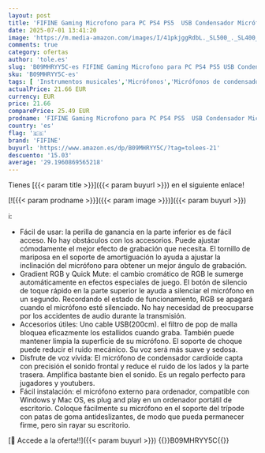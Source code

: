 ```yaml
---
layout: post
title: 'FIFINE Gaming Microfono para PC PS4 PS5  USB Condensador Micrófono de Cardioide para Ordenador Podcast Streaming Studio  con RGB  Botón de Silencio  Trípode  Filtro Anti-Pop  Soporte de Choque'
date: 2025-07-01 13:41:20
image: 'https://m.media-amazon.com/images/I/41pkjggRdbL._SL500_._SL400_.jpg'
comments: true
category: ofertas
author: 'tole.es'
slug: 'B09MHRYY5C-es FIFINE Gaming Microfono para PC PS4 PS5 USB Condensador...'
sku: 'B09MHRYY5C-es'
tags: [ 'Instrumentos musicales','Micrófonos','Micrófonos de condensador','fifine','ps4','ps5','🇪🇸', ]
actualPrice: 21.66 EUR
currency: EUR
price: 21.66
comparePrice: 25.49 EUR
prodname: 'FIFINE Gaming Microfono para PC PS4 PS5  USB Condensador Micrófono de Cardioide para Ordenador Podcast Streaming Studio  con RGB  Botón de Silencio  Trípode  Filtro Anti-Pop  Soporte de Choque'
country: 'es'
flag: '🇪🇸'
brand: 'FIFINE'
buyurl: 'https://www.amazon.es/dp/B09MHRYY5C/?tag=tolees-21'
descuento: '15.03'
average: '29.1960869565218'
---
```


Tienes [{{< param title >}}]({{< param buyurl >}}) en el siguiente enlace!

[![{{< param prodname >}}]({{< param image >}})]({{< param buyurl >}})

ℹ️:

- Fácil de usar: la perilla de ganancia en la parte inferior es de fácil acceso. No hay obstáculos con los accesorios. Puede ajustar cómodamente el mejor efecto de grabación que necesita. El tornillo de mariposa en el soporte de amortiguación lo ayuda a ajustar la inclinación del micrófono para obtener un mejor ángulo de grabación.
- Gradient RGB y Quick Mute: el cambio cromático de RGB le sumerge automáticamente en efectos especiales de juego. El botón de silencio de toque rápido en la parte superior le ayuda a silenciar el micrófono en un segundo. Recordando el estado de funcionamiento, RGB se apagará cuando el micrófono esté silenciado. No hay necesidad de preocuparse por los accidentes de audio durante la transmisión.
- Accesorios útiles: Uno cable USB(200cm). el filtro de pop de malla bloquea eficazmente los estallidos cuando graba. También puede mantener limpia la superficie de su micrófono. El soporte de choque puede reducir el ruido mecánico. Su voz será más suave y sedosa.
- Disfrute de voz vívida: El micrófono de condensador cardioide capta con precisión el sonido frontal y reduce el ruido de los lados y la parte trasera. Amplifica bastante bien el sonido. Es un regalo perfecto para jugadores y youtubers.
- Fácil instalación: el micrófono externo para ordenador, compatible con Windows y Mac OS, es plug and play en un ordenador portátil de escritorio. Coloque fácilmente su micrófono en el soporte del trípode con patas de goma antideslizantes, de modo que pueda permanecer firme, pero sin rayar su escritorio.

[🛒 Accede a la oferta!!]({{< param buyurl >}})
{{<world>}}B09MHRYY5C{{</world>}}
